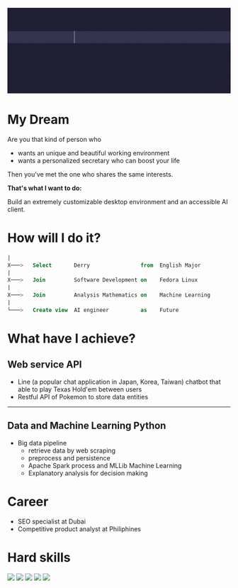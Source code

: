 ![greeting](greeting.gif)

# My Dream

Are you that kind of person who
- wants an unique and beautiful working environment
- wants a personalized secretary who can boost your life

Then you've met the one who shares the same interests.

**That's what I want to do:**

Build an extremely customizable desktop environment and an accessible AI client.

# How will I do it?

```sql
|
X───>   Select       Derry                from  English Major
|
X───>   Join         Software Development on    Fedora Linux
|
X───>   Join         Analysis Mathematics on    Machine Learning
|
└───>   Create view  AI engineer          as    Future
```

# What have I achieve?

## Web service API

- Line (a popular chat application in Japan, Korea, Taiwan) chatbot that able to play Texas Hold'em between users
- Restful API of Pokemon to store data entities

---

## Data and Machine Learning Python 

- Big data pipeline
    - retrieve data by web scraping
    - preprocess and persistence
    - Apache Spark process and MLLib Machine Learning
    - Explanatory analysis for decision making

# Career

- SEO specialist at Dubai
- Competitive product analyst at Philiphines

# Hard skills

<img src="https://www.vectorlogo.zone/logos/java/java-icon.svg" width="70"/>
<img src="https://www.vectorlogo.zone/logos/python/python-icon.svg" width="70"/>
<img src="https://www.vectorlogo.zone/logos/springio/springio-icon.svg" width="70"/>
<img src="https://www.vectorlogo.zone/logos/getfedora/getfedora-icon.svg" width="70"/>
<img src="https://www.vectorlogo.zone/logos/docker/docker-official.svg" width="70"/>
